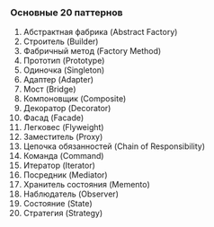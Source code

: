 ### Основные 20 паттернов
1. Абстрактная фабрика (Abstract Factory)
2. Строитель (Builder)
3. Фабричный метод (Factory Method)
4. Прототип (Prototype)
5. Одиночка (Singleton)
6. Адаптер (Adapter)
7. Мост (Bridge)
8. Компоновщик (Composite)
9. Декоратор (Decorator)
10. Фасад (Facade)
11. Легковес (Flyweight)
12. Заместитель (Proxy)
13. Цепочка обязанностей (Chain of Responsibility)
14. Команда (Command)
15. Итератор (Iterator)
16. Посредник (Mediator)
17. Хранитель состояния (Memento)
18. Наблюдатель (Observer)
19. Состояние (State)
20. Стратегия (Strategy)